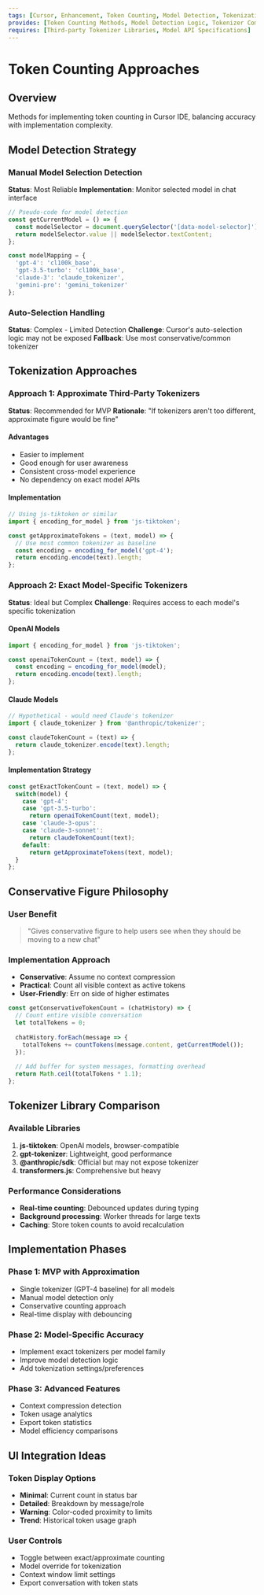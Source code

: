 ```yaml
---
tags: [Cursor, Enhancement, Token Counting, Model Detection, Tokenization]
provides: [Token Counting Methods, Model Detection Logic, Tokenizer Comparison]
requires: [Third-party Tokenizer Libraries, Model API Specifications]
---
```


# Token Counting Approaches

## Overview

Methods for implementing token counting in Cursor IDE, balancing accuracy with implementation complexity.

## Model Detection Strategy

### Manual Model Selection Detection

**Status**: Most Reliable
**Implementation**: Monitor selected model in chat interface

```javascript
// Pseudo-code for model detection
const getCurrentModel = () => {
  const modelSelector = document.querySelector('[data-model-selector]');
  return modelSelector.value || modelSelector.textContent;
};

const modelMapping = {
  'gpt-4': 'cl100k_base',
  'gpt-3.5-turbo': 'cl100k_base', 
  'claude-3': 'claude_tokenizer',
  'gemini-pro': 'gemini_tokenizer'
};
```

### Auto-Selection Handling

**Status**: Complex - Limited Detection
**Challenge**: Cursor's auto-selection logic may not be exposed
**Fallback**: Use most conservative/common tokenizer

## Tokenization Approaches

### Approach 1: Approximate Third-Party Tokenizers

**Status**: Recommended for MVP
**Rationale**: "If tokenizers aren't too different, approximate figure would be fine"

#### Advantages

- Easier to implement
- Good enough for user awareness
- Consistent cross-model experience
- No dependency on exact model APIs

#### Implementation

```javascript
// Using js-tiktoken or similar
import { encoding_for_model } from 'js-tiktoken';

const getApproximateTokens = (text, model) => {
  // Use most common tokenizer as baseline
  const encoding = encoding_for_model('gpt-4'); 
  return encoding.encode(text).length;
};
```

### Approach 2: Exact Model-Specific Tokenizers

**Status**: Ideal but Complex
**Challenge**: Requires access to each model's specific tokenization

#### OpenAI Models

```javascript
import { encoding_for_model } from 'js-tiktoken';

const openaiTokenCount = (text, model) => {
  const encoding = encoding_for_model(model);
  return encoding.encode(text).length;
};
```

#### Claude Models

```javascript
// Hypothetical - would need Claude's tokenizer
import { claude_tokenizer } from '@anthropic/tokenizer';

const claudeTokenCount = (text) => {
  return claude_tokenizer.encode(text).length;
};
```

#### Implementation Strategy

```javascript
const getExactTokenCount = (text, model) => {
  switch(model) {
    case 'gpt-4':
    case 'gpt-3.5-turbo':
      return openaiTokenCount(text, model);
    case 'claude-3-opus':
    case 'claude-3-sonnet':
      return claudeTokenCount(text);
    default:
      return getApproximateTokens(text, model);
  }
};
```

## Conservative Figure Philosophy

### User Benefit
>
> "Gives conservative figure to help users see when they should be moving to a new chat"

### Implementation Approach

- **Conservative**: Assume no context compression
- **Practical**: Count all visible context as active tokens
- **User-Friendly**: Err on side of higher estimates

```javascript
const getConservativeTokenCount = (chatHistory) => {
  // Count entire visible conversation
  let totalTokens = 0;
  
  chatHistory.forEach(message => {
    totalTokens += countTokens(message.content, getCurrentModel());
  });
  
  // Add buffer for system messages, formatting overhead
  return Math.ceil(totalTokens * 1.1);
};
```

## Tokenizer Library Comparison

### Available Libraries

1. **js-tiktoken**: OpenAI models, browser-compatible
2. **gpt-tokenizer**: Lightweight, good performance  
3. **@anthropic/sdk**: Official but may not expose tokenizer
4. **transformers.js**: Comprehensive but heavy

### Performance Considerations

- **Real-time counting**: Debounced updates during typing
- **Background processing**: Worker threads for large texts
- **Caching**: Store token counts to avoid recalculation

## Implementation Phases

### Phase 1: MVP with Approximation

- Single tokenizer (GPT-4 baseline) for all models
- Manual model detection only
- Conservative counting approach
- Real-time display with debouncing

### Phase 2: Model-Specific Accuracy

- Implement exact tokenizers per model family
- Improve model detection logic
- Add tokenization settings/preferences

### Phase 3: Advanced Features

- Context compression detection
- Token usage analytics
- Export token statistics
- Model efficiency comparisons

## UI Integration Ideas

### Token Display Options

- **Minimal**: Current count in status bar
- **Detailed**: Breakdown by message/role
- **Warning**: Color-coded proximity to limits
- **Trend**: Historical token usage graph

### User Controls

- Toggle between exact/approximate counting
- Model override for tokenization
- Context window limit settings
- Export conversation with token stats
